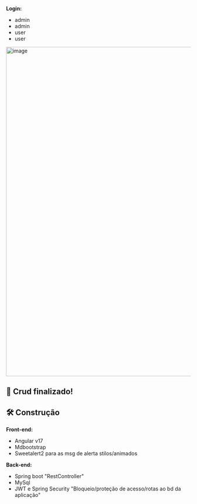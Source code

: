 


**Login:** 
- admin 
- admin
- user
- user

<img width="1677" height="895" alt="image" src="https://github.com/user-attachments/assets/6b24080a-7841-4efd-96e3-f0c47eda2e29" />

## 🚀 Crud finalizado!

## 🛠 Construção

**Front-end:**
- Angular v17
- Mdbootstrap
- Sweetalert2 para as msg de alerta stilos/animados
  
**Back-end:**
- Spring boot "RestController"
- MySql
- JWT e Spring Security "Bloqueio/proteção de acesso/rotas ao bd da aplicação"
